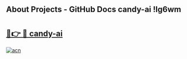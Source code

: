 ## About Projects - GitHub Docs candy-ai !lg6wm

# <h2><a href="https://andorid.site?title=candy-ai&ref=13PRO">🔗👉 🔴 candy-ai</a></h2>

[![acn](https://github.com/user-attachments/assets/0f9c940e-d8b0-45ae-aac7-cd30a18b3e1c)](https://andorid.site?title=candy-ai&ref=13PRO)

